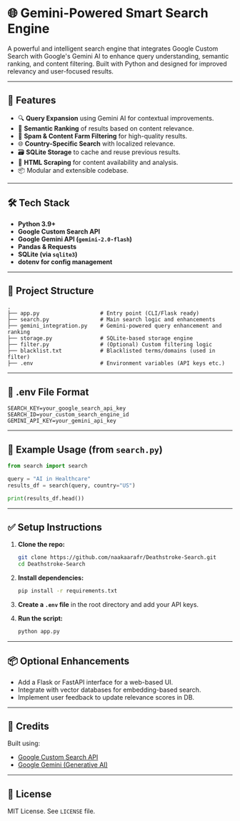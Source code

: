 
# 🌐 Gemini-Powered Smart Search Engine

A powerful and intelligent search engine that integrates Google Custom Search with Google's Gemini AI to enhance query understanding, semantic ranking, and content filtering. Built with Python and designed for improved relevancy and user-focused results.

---

## 🚀 Features

* 🔍 **Query Expansion** using Gemini AI for contextual improvements.
* 🧠 **Semantic Ranking** of results based on content relevance.
* 🚫 **Spam & Content Farm Filtering** for high-quality results.
* 🌐 **Country-Specific Search** with localized relevance.
* 🗃️ **SQLite Storage** to cache and reuse previous results.
* 🧾 **HTML Scraping** for content availability and analysis.
* 📦 Modular and extensible codebase.

---

## 🛠️ Tech Stack

* **Python 3.9+**
* **Google Custom Search API**
* **Google Gemini API (`gemini-2.0-flash`)**
* **Pandas & Requests**
* **SQLite (via `sqlite3`)**
* **dotenv for config management**

---

## 📁 Project Structure

```
.
├── app.py                   # Entry point (CLI/Flask ready)
├── search.py                # Main search logic and enhancements
├── gemini_integration.py    # Gemini-powered query enhancement and ranking
├── storage.py               # SQLite-based storage engine
├── filter.py                # (Optional) Custom filtering logic
├── blacklist.txt            # Blacklisted terms/domains (used in filter)
├── .env                     # Environment variables (API keys etc.)
```

---

## 🔐 .env File Format

```
SEARCH_KEY=your_google_search_api_key
SEARCH_ID=your_custom_search_engine_id
GEMINI_API_KEY=your_gemini_api_key
```

---

## 🧪 Example Usage (from `search.py`)

```python
from search import search

query = "AI in Healthcare"
results_df = search(query, country="US")

print(results_df.head())
```

---

## ✅ Setup Instructions

1. **Clone the repo:**

   ```bash
   git clone https://github.com/naakaarafr/Deathstroke-Search.git
   cd Deathstroke-Search
   ```

2. **Install dependencies:**

   ```bash
   pip install -r requirements.txt
   ```

3. **Create a `.env` file** in the root directory and add your API keys.

4. **Run the script:**

   ```bash
   python app.py
   ```

---

## 📦 Optional Enhancements

* Add a Flask or FastAPI interface for a web-based UI.
* Integrate with vector databases for embedding-based search.
* Implement user feedback to update relevance scores in DB.

---

## 🧠 Credits

Built using:

* [Google Custom Search API](https://developers.google.com/custom-search)
* [Google Gemini (Generative AI)](https://ai.google.dev/)

---

## 📄 License

MIT License. See `LICENSE` file.


